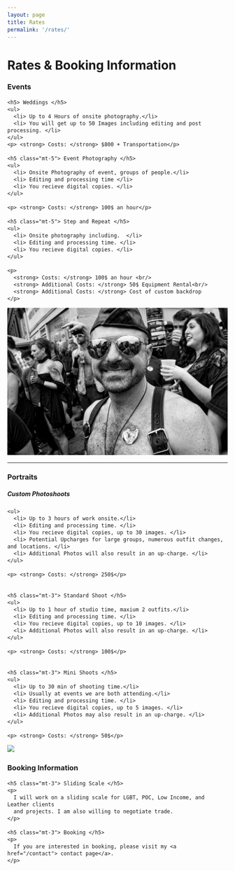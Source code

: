```yaml
---
layout: page
title: Rates
permalink: '/rates/'
---
```


<h1> Rates & Booking Information </h1>


<div class="row align-items-center mt-5">
  <div class="col-sm-6">
    <h3 class="mb-3"> Events </h3>

    <h5> Weddings </h5>
    <ul>
      <li> Up to 4 Hours of onsite photography.</li>
      <li> You will get up to 50 Images including editing and post processing. </li>
    </ul>
    <p> <strong> Costs: </strong> $800 + Transportation</p>

    <h5 class="mt-5"> Event Photography </h5>
    <ul>
      <li> Onsite Photography of event, groups of people.</li>
      <li> Editing and processing time </li>
      <li> You recieve digital copies. </li>
    </ul>
    
    <p> <strong> Costs: </strong> 100$ an hour</p>

    <h5 class="mt-5"> Step and Repeat </h5>
    <ul>
      <li> Onsite photography including.  </li>
      <li> Editing and processing time. </li>
      <li> You recieve digital copies. </li>
    </ul>

    <p> 
      <strong> Costs: </strong> 100$ an hour <br/>
      <strong> Additional Costs: </strong> 50$ Equipment Rental<br/>
      <strong> Additional Costs: </strong> Cost of custom backdrop
    </p>
  </div>
  <div class="col-sm-6">
    <img src="/images/photography/events/folsom-2014.jpg" />
  </div>
</div>

<hr />

<div class="row align-items-center mt-5">
  <div class="col-sm-8">
    <h3 class="mb-3"> Portraits </h3>
    <h5> Custom Photoshoots </h5>

    <ul>
      <li> Up to 3 hours of work onsite.</li>
      <li> Editing and processing time. </li>
      <li> You recieve digital copies, up to 30 images. </li>
      <li> Potential Upcharges for large groups, numerous outfit changes, and locations. </li>
      <li> Additional Photos will also result in an up-charge. </li>
    </ul>
    
    <p> <strong> Costs: </strong> 250$</p>


    <h5 class="mt-3"> Standard Shoot </h5>
    <ul>
      <li> Up to 1 hour of studio time, maxium 2 outfits.</li>
      <li> Editing and processing time. </li>
      <li> You recieve digital copies, up to 10 images. </li>
      <li> Additional Photos will also result in an up-charge. </li>
    </ul>

    <p> <strong> Costs: </strong> 100$</p>


    <h5 class="mt-3"> Mini Shoots </h5>
    <ul>
      <li> Up to 30 min of shooting time.</li>
      <li> Usually at events we are both attending.</li>
      <li> Editing and processing time. </li>
      <li> You recieve digital copies, up to 5 images. </li>
      <li> Additional Photos may also result in an up-charge. </li>
    </ul>

    <p> <strong> Costs: </strong> 50$</p>

  </div>
  <div class="col-sm-4">
    <img src="/images/photography/leather/TakeRefuge-118.jpg" />
  </div>
</div>

<div class="row align-items-center mt-5">
  <div class="col-sm-8">
    <h3 class="mb-3"> Booking Information </h3>

    <h5 class="mt-3"> Sliding Scale </h5>
    <p>
      I will work on a sliding scale for LGBT, POC, Low Income, and Leather clients
      and projects. I am also willing to negotiate trade.
    </p>

    <h5 class="mt-3"> Booking </h5>
    <p>
      If you are interested in booking, please visit my <a href="/contact"> contact page</a>.
    </p>

  </div>
  <div class="col-sm-4">
  </div>
</div>


